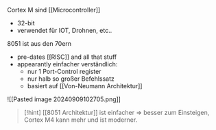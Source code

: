 Cortex M sind [[Microcontroller]]
- 32-bit
- verwendet für IOT, Drohnen, etc..

8051 ist aus den 70ern
- pre-dates [[RISC]] and all that stuff
- appearantly einfacher verständlich:
	- nur 1 Port-Control register
	- nur halb so großer Befehlssatz
	- basiert auf [[Von-Neumann Architektur]]

![[Pasted image 20240909102705.png]]
> [!hint] [[8051 Architektur]] ist einfacher => besser zum Einsteigen, Cortex M4 kann mehr und ist moderner.